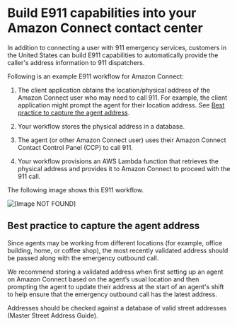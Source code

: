 # Build E911 capabilities into your Amazon Connect contact center<a name="connect-workflow-e911"></a>

In addition to connecting a user with 911 emergency services, customers in the United States can build E911 capabilities to automatically provide the caller's address information to 911 dispatchers\. 

Following is an example E911 workflow for Amazon Connect: 

1. The client application obtains the location/physical address of the Amazon Connect user who may need to call 911\. For example, the client application might prompt the agent for their location address\. See [Best practice to capture the agent address](#bp-capture-agent-address)\.

1. Your workflow stores the physical address in a database\.

1. The agent \(or other Amazon Connect user\) uses their Amazon Connect Contact Control Panel \(CCP\) to call 911\.

1. Your workflow provisions an AWS Lambda function that retrieves the physical address and provides it to Amazon Connect to proceed with the 911 call\.

The following image shows this E911 workflow\.

![\[Image NOT FOUND\]](http://docs.aws.amazon.com/connect/latest/adminguide/images/e911-workflow.png)

## Best practice to capture the agent address<a name="bp-capture-agent-address"></a>

Since agents may be working from different locations \(for example, office building, home, or coffee shop\), the most recently validated address should be passed along with the emergency outbound call\. 

We recommend storing a validated address when first setting up an agent on Amazon Connect based on the agent’s usual location and then prompting the agent to update their address at the start of an agent's shift to help ensure that the emergency outbound call has the latest address\. 

Addresses should be checked against a database of valid street addresses \(Master Street Address Guide\)\.